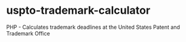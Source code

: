 # uspto-trademark-calculator
PHP - Calculates trademark deadlines at the United States Patent and Trademark Office

